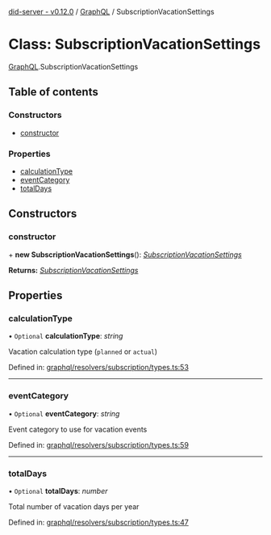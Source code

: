 [did-server - v0.12.0](../README.md) / [GraphQL](../modules/graphql.md) / SubscriptionVacationSettings

# Class: SubscriptionVacationSettings

[GraphQL](../modules/graphql.md).SubscriptionVacationSettings

## Table of contents

### Constructors

- [constructor](graphql.subscriptionvacationsettings.md#constructor)

### Properties

- [calculationType](graphql.subscriptionvacationsettings.md#calculationtype)
- [eventCategory](graphql.subscriptionvacationsettings.md#eventcategory)
- [totalDays](graphql.subscriptionvacationsettings.md#totaldays)

## Constructors

### constructor

\+ **new SubscriptionVacationSettings**(): [*SubscriptionVacationSettings*](graphql.subscriptionvacationsettings.md)

**Returns:** [*SubscriptionVacationSettings*](graphql.subscriptionvacationsettings.md)

## Properties

### calculationType

• `Optional` **calculationType**: *string*

Vacation calculation type (`planned` or `actual`)

Defined in: [graphql/resolvers/subscription/types.ts:53](https://github.com/Puzzlepart/did/blob/dev/server/graphql/resolvers/subscription/types.ts#L53)

___

### eventCategory

• `Optional` **eventCategory**: *string*

Event category to use for vacation events

Defined in: [graphql/resolvers/subscription/types.ts:59](https://github.com/Puzzlepart/did/blob/dev/server/graphql/resolvers/subscription/types.ts#L59)

___

### totalDays

• `Optional` **totalDays**: *number*

Total number of vacation days per year

Defined in: [graphql/resolvers/subscription/types.ts:47](https://github.com/Puzzlepart/did/blob/dev/server/graphql/resolvers/subscription/types.ts#L47)
